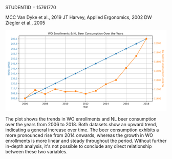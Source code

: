 STUDENTID = 15761770

MCC Van Dyke et al., 2019
JT Harvey, Applied Ergonomics, 2002
DW Ziegler et al., 2005

![WO Enrollments & NL Beer Consumption Over the Years](Correlation_Plot.png)

The plot shows the trends in WO enrollments and NL beer consumption over the years from 2006 to 2018. Both datasets show an upward trend, indicating a general increase over time. The beer consumption exhibits a more pronounced rise from 2014 onwards, whereas the growth in WO enrollments is more linear and steady throughout the period. Without further in-depth analysis, it's not possible to conclude any direct relationship between these two variables.

